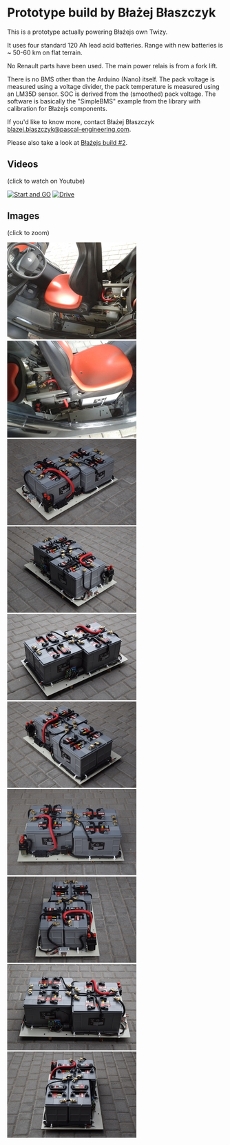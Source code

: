 # Prototype build by Błażej Błaszczyk

This is a prototype actually powering Błażejs own Twizy.

It uses four standard 120 Ah lead acid batteries. Range with new batteries is ~ 50-60 km on flat terrain.

No Renault parts have been used. The main power relais is from a fork lift.

There is no BMS other than the Arduino (Nano) itself. The pack voltage is measured using a voltage divider, the pack temperature is measured using an LM35D sensor. SOC is derived from the (smoothed) pack voltage. The software is basically the "SimpleBMS" example from the library with calibration for Błażejs components.

If you'd like to know more, contact Błażej Błaszczyk <blazej.blaszczyk@pascal-engineering.com>.

Please also take a look at [Błażejs build #2](Blazej2-Leaf-Cells.md).


## Videos

(click to watch on Youtube)

[![Start and GO](https://i.ytimg.com/vi/PRJoss-2DbI/mqdefault.jpg)](https://youtu.be/PRJoss-2DbI "Start and GO")
[![Drive](https://i.ytimg.com/vi/OG0C9ohnqXw/mqdefault.jpg)](https://youtu.be/OG0C9ohnqXw "Drive")


## Images

(click to zoom)

[![20170604_163414-nm.jpg](Prototype-Blazej/20170604_163414-sm.jpg)](Prototype-Blazej/20170604_163414-nm.jpg)
[![20170604_163556-nm.jpg](Prototype-Blazej/20170604_163556-sm.jpg)](Prototype-Blazej/20170604_163556-nm.jpg)
[![DSC_9520-nm.jpg](Prototype-Blazej/DSC_9520-sm.jpg)](Prototype-Blazej/DSC_9520-nm.jpg)
[![DSC_9521-nm.jpg](Prototype-Blazej/DSC_9521-sm.jpg)](Prototype-Blazej/DSC_9521-nm.jpg)
[![DSC_9522-nm.jpg](Prototype-Blazej/DSC_9522-sm.jpg)](Prototype-Blazej/DSC_9522-nm.jpg)
[![DSC_9523-nm.jpg](Prototype-Blazej/DSC_9523-sm.jpg)](Prototype-Blazej/DSC_9523-nm.jpg)
[![DSC_9524-nm.jpg](Prototype-Blazej/DSC_9524-sm.jpg)](Prototype-Blazej/DSC_9524-nm.jpg)
[![DSC_9525-nm.jpg](Prototype-Blazej/DSC_9525-sm.jpg)](Prototype-Blazej/DSC_9525-nm.jpg)
[![DSC_9526-nm.jpg](Prototype-Blazej/DSC_9526-sm.jpg)](Prototype-Blazej/DSC_9526-nm.jpg)
[![DSC_9527-nm.jpg](Prototype-Blazej/DSC_9527-sm.jpg)](Prototype-Blazej/DSC_9527-nm.jpg)

